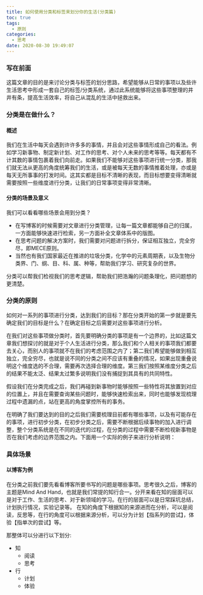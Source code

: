 ```yaml
---
title: 如何使用分类和标签来划分你的生活(分类篇)
toc: true
tags:
  - 原则
categories:
  - 思考
date: 2020-08-30 19:49:07
---
```


### 写在前面

这篇文章的目的是来讨论分类与标签的划分思路，希望能够从日常的事项以及些许生活思考中形成一套自己的标签/分类系统，通过此系统能够将这些事项整理的井井有条，提高生活效率，将自己从混乱的生活中拯救出来。

### 分类是在做什么？

#### 概述

我们在生活中每天会遇到许许多多的事情，并且会对这些事情形成自己的看法。例如学习新事物、制定新计划、对工作的思考、对个人未来的思考等等。每天都有不计其数的事情包裹着我们向前走。如果我们不能够对这些事项进行统一分类，那我们就无法从更高的角度统筹我们的生活，或是被每天无数的事情推着处理，亦或是每天无所事事的打发时间。这其实都是目标不清晰的表现，而目标想要变得清晰就需要按照一些维度进行分类，让我们的日常事项变得非常清晰。
<!--more-->
#### 分类的场景及意义
我们可以看看哪些场景会用到分类？

- 在写博客的时候需要对文章进行分类管理，让每一篇文章都能够自己的归属，一方面能够快速进行检索，另一方面补全文章体系中的版图。
- 在思考问题的解决方案时，我们需要对问题进行拆分，保证相互独立，完全穷尽，即MECE原则。
- 当然也有我们国家最近在推进的垃圾分类，化学中的元素周期表，以及生物分类界、门、纲、目、科、属、种等，帮助我们学习、研究复杂的世界。

分类可以帮我们检视我们的思考逻辑，帮助我们把浩瀚的问题条理化，把问题想的更清楚。

### 分类的原则

如何对一系列的事项进行分类，达到我们的目标？那在分类开始的第一步就是要先确定我们的目标是什么？在确定目标之后需要对这些事项进行分析。

在我们对这些事项做分类时，首先要明确分类的事项是有一个边界的，比如这篇文章我们想探讨的就是对于个人生活进行分类，那么我们和个人相关的事项我们都要去关心，而别人的事项就不在我们的考虑范围之内了；第二我们希望能够做到相互独立，完全穷尽，也就是说不同的分类之间不应该有重叠的情况，如果出现重叠说明这个维度选的不合理，需要再次选择合理的维度。第三我们按照某维度分类之后的结果不能太泛、结果太过繁多说明我们没有捕捉到其具有的共同特性。

假设我们在分类完成之后，我们再碰到新事物时能够按照一些特性将其放置到对应的位置上，并且在需要查询某些问题时，能够快速检索出来，同时也能够发现梳理过程中遗漏的点，站在更高的角度掌控所有的事务。

在明确了我们要达到的目的之后我们需要梳理目前都有哪些事项，以及有可能存在的事项，进行初步分类，在初步分类之后，需要不断根据后续事物的加入进行调整，整个分类系统是在不同的迭代的过程，在分类的过程中需要不断检视新事物是否在我们考虑的边界范围之内。下面用一个实际的例子来进行分析说明：

### 具体场景

#### 以博客为例

在分类之前我们要先看看博客所要书写的问题是哪些事项。思考很久之后，博客的主题是Mind And Hand，也就是我们常提的知行合一。分开来看在知的层面可以是对于工作、生活的思考、对于新领域的学习。在行的层面可以是日常踩坑总结，计划执行情况，实验记录等。
在知的角度下根据知的来源进而在分析，可以是阅读，反思等，在行的角度可以根据来源分析，可以分为计划【指系列的尝试】，体验【指单次的尝试】等。

那整体可以分进行以下划分:

- 知
    + 阅读
    + 思考
- 行
    + 计划
    + 体验
